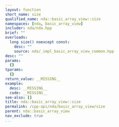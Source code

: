 ```yaml
---
layout: function
short_name: size
qualified_name: nda::basic_array_view::size
namespaces: [nda, basic_array_view]
includer: nda/nda.hpp
brief: ""
overloads:
  long size() noexcept const:
    desc: ""
    source: nda/_impl_basic_array_view_common.hpp
desc: ""
params:
  {}
tparams:
  {}
return_value: __MISSING__
example:
  desc: __MISSING__
  code: __MISSING__
see-also: []
title: nda::basic_array_view::size
permalink: /cpp-api/nda/basic_array_view/size
parent: nda::basic_array_view
nav_exclude: true
...
```


